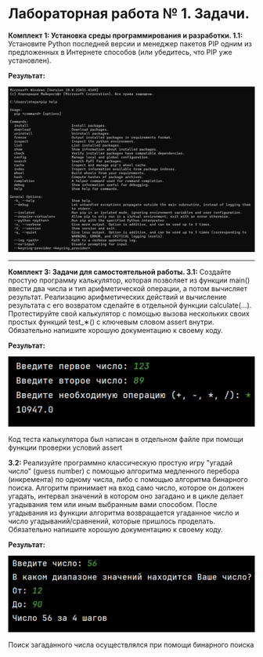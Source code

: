 # Лабораторная работа № 1. Задачи.
**Комплект 1: Установка среды программирования и разработки. 1.1:** Установите Python последней версии и менеджер пакетов PIP одним из предложенных в Интернете способов (или убедитесь, что PIP уже установлен).

**Результат:**

![Лабораторная работа 1. Задание 1](https://github.com/Stepanova-Anna/Programming-2/blob/main/img/LR1_pip.png)

---
**Комплект 3: Задачи для самостоятельной работы. 3.1:** Создайте простую программу калькулятор, которая позволяет из функции main() ввести два числа и тип арифметической операции, а потом вычисляет результат. Реализацию арифметических действий и вычисление результата с его возвратом сделайте в отдельной функции calculate(...). Протестируйте свой калькулятор с помощью вызова нескольких своих простых функций test_∗() с ключевым словом assert внутри.
Обязательно напишите хорошую документацию к своему коду.

**Результат:**

![Лабораторная работа 1. Задание 2](https://github.com/Stepanova-Anna/Programming-2/blob/main/img/LR1_Calc.png)

Код теста калькулятора был написан в отдельном файле при помощи функции проверки условий assert

**3.2:** Реализуйте программно классическую простую игру "угадай число"
(guess number) с помощью алгоритма медленного перебора (инкремента) по одному числа, либо с помощью алгоритма бинарного поиска.
Алгоритм принимает на вход само число, которое он должен угадать,
интервал значений в котором оно загадано и в цикле делает угадывания тем или иным выбранным вами способом. После угадывания из
функции алгоритма возвращается угаданное число и число угадываний/сравнений, которые пришлось проделать. Обязательно напишите хорошую документацию к своему коду.

**Результат:**

![Лабораторная работа 1. Задание 3](https://github.com/Stepanova-Anna/Programming-2/blob/main/img/LR1_T2.png)

Поиск загаданного числа осуществлялся при помощи бинарного поиска
